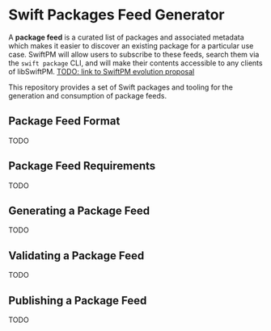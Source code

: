 # Swift Packages Feed Generator

A **package feed** is a curated list of packages and associated metadata which makes it 
easier to discover an existing package for a particular use case. SwiftPM will allow users 
to subscribe to these feeds, search them via the `swift package` CLI, and will make their 
contents accessible to any clients of libSwiftPM. [TODO: link to SwiftPM evolution proposal](https://forums.swift.org/t/package-feeds/41522) 

This repository provides a set of Swift packages and tooling for the generation
and consumption of package feeds.

## Package Feed Format

TODO

## Package Feed Requirements

TODO

## Generating a Package Feed

TODO

## Validating a Package Feed

TODO

## Publishing a Package Feed

TODO

